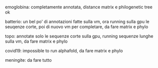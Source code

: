 emoglobina: completamente annotata, distance matrix e philogenetic tree ok

batterio: un bel po' di annotazioni fatte sulla vm, ora running sulla gpu le seuqenze corte, poi di nuovo vm per completare, da fare matrix e phylo 

topo: annotate solo le sequenze corte sulla gpu, running sequenze lunghe sulla vm, da fare matrix e phylo

covid19: impossible to run alphafold, da fare matrix e phylo

meningite: da fare tutto